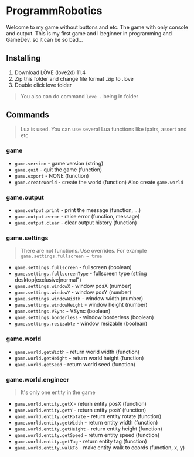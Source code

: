 # ProgrammRobotics

Welcome to my game without buttons and etc. The game with only console and output.
This is my first game and I beginner in programming and GameDev, so it can be so bad...

## Installing

1. Download LÖVE (love2d) 11.4
2. Zip this folder and change file format .zip to .love
3. Double click love folder

> You also can do command `love .` being in folder

## Commands
> Lua is used. You can use several Lua functions like ipairs, assert and etc

### game
- `game.version` - game version (string)
- `game.quit` - quit the game (function)
- `game.export` - NONE (function)
- `game.createWorld` - create the world (function)
Also create `game.world`

### game.output
- `game.output.print` - print the message (function, ...)
- `game.output.error` - raise error (function, message)
- `game.output.clear` - clear output history (function)

### game.settings
> There are not functions. Use overrides. For example `game.settings.fullscreen = true`
- `game.settings.fullscreen` - fullscreen (boolean)
- `game.settings.fullscreenType` - fullscreen type (string desktop|exclusive|normal")
- `game.settings.windowX` - window posX (number)
- `game.settings.windowY` - window posY (number)
- `game.settings.windowWidth` - window width (number)
- `game.settings.windowHeight` - window height (number)
- `game.settings.VSync` - VSync (boolean)
- `game.settings.borderless` - window borderless (boolean)
- `game.settings.resizable` - window resizable (boolean)

### game.world
- `game.world.getWidth` - return world width (function)
- `game.world.getHeight` - return world height (function)
- `game.world.getSeed` - return world seed (function)

### game.world.engineer
> It's only one entity in the game
- `game.world.entity.getX` - return entity posX (function)
- `game.world.entity.getY` - return entity posY (function)
- `game.world.entity.getRotate` - return entity rotate (function)
- `game.world.entity.getWidth` - return entity width (function)
- `game.world.entity.getHeight` - return entity height (function)
- `game.world.entity.getSpeed` - return entity speed (function)
- `game.world.entity.getTag` - return entity tag (function)
- `game.world.entity.walkTo` - make entity walk to coords (function, x, y)